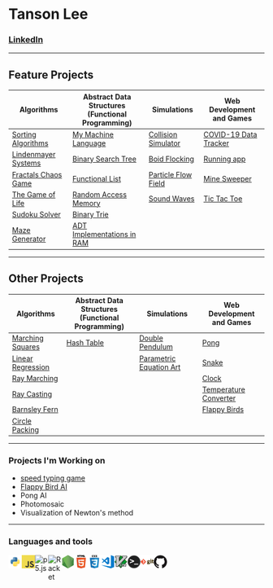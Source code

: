 # Tanson Lee

### [LinkedIn](https://www.linkedin.com/in/tanson-lee-318931192/)

---

## Feature Projects

|Algorithms                                                                          | Abstract Data Structures<br>(Functional Programming)                 | Simulations                                                             |Web Development<br>and Games                                                 |
|------------------------------------------------------------------------------------|----------------------------------------------------------------------|-------------------------------------------------------------------------|-----------------------------------------------------------------------------|
|[Sorting Algorithms](https://github.com/tansonlee/sorting-algorithms)               |[My Machine Language](https://github.com/tansonlee/machine-language)  |[Collision Simulator](https://github.com/tansonlee/collision-simulator)  |[COVID-19 Data Tracker](https://github.com/tansonlee/covid19-data-tracker)   |
|[Lindenmayer Systems](https://github.com/tansonlee/l-systems)                       |[Binary Search Tree](https://github.com/tansonlee/binary-search-tree) |[Boid Flocking](https://github.com/tansonlee/flocking-simulation)        |[Running app](https://github.com/tansonlee/running-app)                      |
|[Fractals Chaos Game](https://github.com/tansonlee/fractals-with-chaos-game)        |[Functional List](https://github.com/tansonlee/functional-list)       |[Particle Flow Field](https://github.com/tansonlee/particle-flow-field)  |[Mine Sweeper](https://github.com/tansonlee/mine-sweeper)                    |
|[The Game of Life](https://github.com/tansonlee/game-of-life)                       |[Random Access Memory](https://github.com/tansonlee/ram)              |[Sound Waves](https://github.com/tansonlee/sound-wave-simulator)         |[Tic Tac Toe](https://github.com/tansonlee/tic-tac-toe)                      |
|[Sudoku Solver](https://github.com/tansonlee/sudoku-solver)                         |[Binary Trie](https://github.com/tansonlee/trie)                      |                                                                         |                                                                             |
|[Maze Generator](https://github.com/tansonlee/maze-generator)                       |[ADT Implementations in RAM](https://github.com/tansonlee/adt-in-ram) |                                                                         |                                                                             |

---

## Other Projects

|Algorithms                                                                            | Abstract Data Structures<br>(Functional Programming)        | Simulations                                                             |Web Development<br>and Games                                                 |
|--------------------------------------------------------------------------------------|-------------------------------------------------------------|-------------------------------------------------------------------------|-----------------------------------------------------------------------------|
|[Marching Squares](https://github.com/tansonlee/marching-squares)                     |[Hash Table](https://github.com/tansonlee/hash-table)        |[Double Pendulum](https://github.com/tansonlee/double-pendulum)          |[Pong](https://github.com/tansonlee/pong)                                    |
|[Linear Regression](https://github.com/tansonlee/gradient-decent-linear-regression)   |                                                             |[Parametric Equation Art](https://github.com/tansonlee/parametric-art)   |[Snake](https://github.com/tansonlee/snake)                                  |
|[Ray Marching](https://github.com/tansonlee/ray-marching)                             |                                                             |                                                                         |[Clock](https://github.com/tansonlee/clock)                                  |
|[Ray Casting](https://github.com/tansonlee/2D-raycasting)                             |                                                             |                                                                         |[Temperature Converter](https://github.com/tansonlee/temperature-converter)  |
|[Barnsley Fern](https://github.com/tansonlee/barnsley-fern)                           |                                                             |                                                                         |[Flappy Birds](https://github.com/tansonlee/flappy-birds)                    |
|[Circle Packing](https://github.com/tansonlee/circle-packing)                         |                                                             |                                                                         |                                                                             |

---

### Projects I'm Working on

-   [speed typing game](https://github.com/tansonlee/speed-typing)
-   [Flappy Bird AI](https://github.com/tansonlee/flappy-bird-neuroevolution)
-   Pong AI
-   Photomosaic
-   Visualization of Newton's method

---

### Languages and tools

<img align="left" alt="Python" width="26px" src="https://raw.githubusercontent.com/github/explore/80688e429a7d4ef2fca1e82350fe8e3517d3494d/topics/python/python.png" />
<img align="left" alt="JavaScript" width="26px" src="https://raw.githubusercontent.com/github/explore/80688e429a7d4ef2fca1e82350fe8e3517d3494d/topics/javascript/javascript.png" />
<img align="left" alt="p5.js" width="26px" src="https://miro.medium.com/max/790/0*VBze2-2kX06fDv8A." />
<img align="left" alt="Racket" width="26px" src="https://avatars0.githubusercontent.com/u/232371?s=200&v=4" />
<img align="left" alt="Node.js" width="26px" src="https://raw.githubusercontent.com/github/explore/80688e429a7d4ef2fca1e82350fe8e3517d3494d/topics/nodejs/nodejs.png" />
<img align="left" alt="HTML" width="26px" src="https://raw.githubusercontent.com/github/explore/80688e429a7d4ef2fca1e82350fe8e3517d3494d/topics/html/html.png" />
<img align="left" alt="CSS" width="26px" src="https://raw.githubusercontent.com/github/explore/80688e429a7d4ef2fca1e82350fe8e3517d3494d/topics/css/css.png" />
<img align="left" alt="Visual Studio Code" width="26px" src="https://raw.githubusercontent.com/github/explore/80688e429a7d4ef2fca1e82350fe8e3517d3494d/topics/visual-studio-code/visual-studio-code.png" />
<img align="left" alt="Vim" width="26px" src="https://raw.githubusercontent.com/github/explore/80688e429a7d4ef2fca1e82350fe8e3517d3494d/topics/vim/vim.png" />
<img align="left" alt="Terminal" width="26px" src="https://raw.githubusercontent.com/github/explore/d92924b1d925bb134e308bd29c9de6c302ed3beb/topics/terminal/terminal.png" />
<img align="left" alt="Git" width="26px" src="https://raw.githubusercontent.com/github/explore/80688e429a7d4ef2fca1e82350fe8e3517d3494d/topics/git/git.png" />
<img align="left" alt="GitHub" width="26px" src="https://raw.githubusercontent.com/github/explore/78df643247d429f6cc873026c0622819ad797942/topics/github/github.png" />





<!-- | Algorithms                                                                                                                                                                                                                                                                                                                                                                                                                                                                                                                                                                                                                                                                                                                                                                                                                                                                                                 | Simulations                                                                                                                                                                                                                                                                                                                                                                                                                                              | Web Development & Games                                                                                                                                                                                                                                                                                                                                                                                                                                                                                                                                                                                     | Miscellaneous                                                                                         |
| ---------------------------------------------------------------------------------------------------------------------------------------------------------------------------------------------------------------------------------------------------------------------------------------------------------------------------------------------------------------------------------------------------------------------------------------------------------------------------------------------------------------------------------------------------------------------------------------------------------------------------------------------------------------------------------------------------------------------------------------------------------------------------------------------------------------------------------------------------------------------------------------------------------- | -------------------------------------------------------------------------------------------------------------------------------------------------------------------------------------------------------------------------------------------------------------------------------------------------------------------------------------------------------------------------------------------------------------------------------------------------------- | ----------------------------------------------------------------------------------------------------------------------------------------------------------------------------------------------------------------------------------------------------------------------------------------------------------------------------------------------------------------------------------------------------------------------------------------------------------------------------------------------------------------------------------------------------------------------------------------------------------- | ----------------------------------------------------------------------------------------------------- |

| <ul><li>[Lindenmayer Systems](https://github.com/tansonlee/l-systems)</li><li>[Fractals Chaos Game](https://github.com/tansonlee/fractals-with-chaos-game)</li><li>[Sudoku Solver](https://github.com/tansonlee/sudoku-solver)</li><li>[Boid Flocking](https://github.com/tansonlee/flocking-simulation)</li><li>[Particle Flow Field](https://github.com/tansonlee/particle-flow-field)</li><li>[Ray Marching](https://github.com/tansonlee/ray-marching)</li><li>[Maze Generator](https://github.com/tansonlee/maze-generator)</li><li>[Marching Squares](https://github.com/tansonlee/marching-squares)</li><li>[Ray Casting](https://github.com/tansonlee/2D-raycasting)</li><li>[Worley Noise](https://github.com/tansonlee/worley-noise)</li><li>[Barnsley Fern Fractal](https://github.com/tansonlee/barnsley-fern)</li><li>[Circle Packing](https://github.com/tansonlee/circle-packing)</li></ul> | <ul><li>[Boid FLocking](https://github.com/tansonlee/flocking-simulation)</li><li>[Particle Flow Field](https://github.com/tansonlee/particle-flow-field)</li><li>[Sound Waves](https://github.com/tansonlee/sound-wave-simulator)</li><li>[Ray Marching](https://github.com/tansonlee/ray-marching)</li><li>[Ray Casting](https://github.com/tansonlee/2D-raycasting)</li><li>[Double Pendulum](https://github.com/tansonlee/double-pendulum)</li></ul> | <ul><li>[Running app](https://github.com/tansonlee/running-app)</li><li>[Mine Sweeper](https://github.com/tansonlee/mine-sweeper)</li><li>[Pong](https://github.com/tansonlee/pong)</li><li>[Tic Tac Toe](https://github.com/tansonlee/tic-tac-toe)</li><li>[Rock Paper Scissors](https://github.com/tansonlee/rock-paper-scissors)</li><li>[Snake](https://github.com/tansonlee/snake)</li><li>[Clock](https://github.com/tansonlee/clock)</li><li>[Temperature Converter](https://github.com/tansonlee/temperature-converter)</li><li>[Flappy Birds](https://github.com/tansonlee/flappy-birds)</li></ul> | <ul><li>[Linear Regression](https://github.com/tansonlee/gradient-decent-linear-regression)</li></ul> |
 -->

<!-- ### Finished Projects: -->

<!-- 
|Algorithms                                                                          | Abstract Data Structures<br>(Functional Programming)                | Simulations                                                             |Web Development<br>and Games                                                 |
|------------------------------------------------------------------------------------|---------------------------------------------------------------------|-------------------------------------------------------------------------|-----------------------------------------------------------------------------|
|[Lindenmayer Systems](https://github.com/tansonlee/l-systems)                       |[My Machine Language](https://github.com/tansonlee/machine-language) |[Boid Flocking](https://github.com/tansonlee/flocking-simulation)        |[Running app](https://github.com/tansonlee/running-app)                      |
|[Fractals Chaos Game](https://github.com/tansonlee/fractals-with-chaos-game)        |[Random Access Memory](https://github.com/tansonlee/ram)             |[Particle Flow Field](https://github.com/tansonlee/particle-flow-field)  |[Mine Sweeper](https://github.com/tansonlee/mine-sweeper)                    |
|[Sudoku Solver](https://github.com/tansonlee/sudoku-solver)                         |[Binary Search Tree](https://github.com/tansonlee/binary-search-tree)|[Sound Waves](https://github.com/tansonlee/sound-wave-simulator)         |[Tic Tac Toe](https://github.com/tansonlee/tic-tac-toe)                      |
|[Boid Flocking](https://github.com/tansonlee/flocking-simulation)                   |[Binary Trie](https://github.com/tansonlee/trie)                     |[Double Pendulum](https://github.com/tansonlee/double-pendulum)          |[Pong](https://github.com/tansonlee/pong)                                    |
|[Ray Marching](https://github.com/tansonlee/ray-marching)                           |[Functional List](https://github.com/tansonlee/functional-list)      |                                                                         |[Snake](https://github.com/tansonlee/snake)                                  |
|[Maze Generator](https://github.com/tansonlee/maze-generator)                       |[Hash Table](https://github.com/tansonlee/hash-table)                |                                                                         |[Clock](https://github.com/tansonlee/clock)                                  |
|[Marching Squares](https://github.com/tansonlee/marching-squares)                   |                                                                     |                                                                         |[Temperature Converter](https://github.com/tansonlee/temperature-converter)  |
|[Ray Casting](https://github.com/tansonlee/2D-raycasting)                           |                                                                     |                                                                         |[Flappy Birds](https://github.com/tansonlee/flappy-birds)                    |
|[Barnsley Fern](https://github.com/tansonlee/barnsley-fern)                         |                                                                     |                                                                         |                                                                             |
|[Linear Regression](https://github.com/tansonlee/gradient-decent-linear-regression) |                                                                     |                                                                         |                                                                             |
|[Circle Packing](https://github.com/tansonlee/circle-packing)                       | -->
